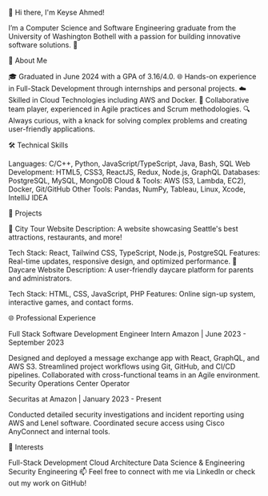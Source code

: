 👋 Hi there, I'm Keyse Ahmed!

I’m a Computer Science and Software Engineering graduate from the University of Washington Bothell with a passion for building innovative software solutions. 🚀

🌟 About Me 

🎓 Graduated in June 2024 with a GPA of 3.16/4.0.
🌐 Hands-on experience in Full-Stack Development through internships and personal projects.
☁️ Skilled in Cloud Technologies including AWS and Docker.
🤝 Collaborative team player, experienced in Agile practices and Scrum methodologies.
🔍 Always curious, with a knack for solving complex problems and creating user-friendly applications.

🛠️ Technical Skills

Languages: C/C++, Python, JavaScript/TypeScript, Java, Bash, SQL
Web Development: HTML5, CSS3, ReactJS, Redux, Node.js, GraphQL
Databases: PostgreSQL, MySQL, MongoDB
Cloud & Tools: AWS (S3, Lambda, EC2), Docker, Git/GitHub
Other Tools: Pandas, NumPy, Tableau, Linux, Xcode, IntelliJ IDEA

🚀 Projects

🌆 City Tour Website
Description: A website showcasing Seattle's best attractions, restaurants, and more!

Tech Stack: React, Tailwind CSS, TypeScript, Node.js, PostgreSQL
Features: Real-time updates, responsive design, and optimized performance.
🏫 Daycare Website
Description: A user-friendly daycare platform for parents and administrators.

Tech Stack: HTML, CSS, JavaScript, PHP
Features: Online sign-up system, interactive games, and contact forms.

🌐 Professional Experience

Full Stack Software Development Engineer Intern
Amazon | June 2023 - September 2023

Designed and deployed a message exchange app with React, GraphQL, and AWS S3.
Streamlined project workflows using Git, GitHub, and CI/CD pipelines.
Collaborated with cross-functional teams in an Agile environment.
Security Operations Center Operator

Securitas at Amazon | January 2023 - Present

Conducted detailed security investigations and incident reporting using AWS and Lenel software.
Coordinated secure access using Cisco AnyConnect and internal tools.

🌱 Interests

Full-Stack Development
Cloud Architecture
Data Science & Engineering
Security Engineering
📫 Feel free to connect with me via LinkedIn or check out my work on GitHub!

